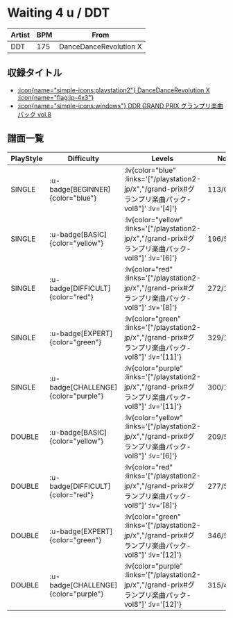 # Waiting 4 u / DDT

|Artist|BPM|From|
|------|---|----|
|DDT|175|DanceDanceRevolution X|

## 収録タイトル

- [ :icon{name="simple-icons:playstation2"} DanceDanceRevolution X :icon{name="flag:jp-4x3"} ](/playstation2-jp/x)
- [ :icon{name="simple-icons:windows"} DDR GRAND PRIX グランプリ楽曲パック vol.8](/grand-prix#グランプリ楽曲パック-vol8)


## 譜面一覧

|PlayStyle|Difficulty|Levels|Notes|Movie|
|---------|----------|------|-----|-----|
|SINGLE| :u-badge[BEGINNER]{color="blue"} | :lv{color="blue" :links='["/playstation2-jp/x","/grand-prix#グランプリ楽曲パック-vol8"]' :lv='[4]'} |113/0||
|SINGLE| :u-badge[BASIC]{color="yellow"} | :lv{color="yellow" :links='["/playstation2-jp/x","/grand-prix#グランプリ楽曲パック-vol8"]' :lv='[6]'} |196/5||
|SINGLE| :u-badge[DIFFICULT]{color="red"} | :lv{color="red" :links='["/playstation2-jp/x","/grand-prix#グランプリ楽曲パック-vol8"]' :lv='[8]'} |272/11||
|SINGLE| :u-badge[EXPERT]{color="green"} | :lv{color="green" :links='["/playstation2-jp/x","/grand-prix#グランプリ楽曲パック-vol8"]' :lv='[11]'} |329/15||
|SINGLE| :u-badge[CHALLENGE]{color="purple"} | :lv{color="purple" :links='["/playstation2-jp/x","/grand-prix#グランプリ楽曲パック-vol8"]' :lv='[11]'} |300/14(32)||
|DOUBLE| :u-badge[BASIC]{color="yellow"} | :lv{color="yellow" :links='["/playstation2-jp/x","/grand-prix#グランプリ楽曲パック-vol8"]' :lv='[6]'} |209/5||
|DOUBLE| :u-badge[DIFFICULT]{color="red"} | :lv{color="red" :links='["/playstation2-jp/x","/grand-prix#グランプリ楽曲パック-vol8"]' :lv='[8]'} |277/5||
|DOUBLE| :u-badge[EXPERT]{color="green"} | :lv{color="green" :links='["/playstation2-jp/x","/grand-prix#グランプリ楽曲パック-vol8"]' :lv='[12]'} |346/5||
|DOUBLE| :u-badge[CHALLENGE]{color="purple"} | :lv{color="purple" :links='["/playstation2-jp/x","/grand-prix#グランプリ楽曲パック-vol8"]' :lv='[12]'} |315/4(28)||
